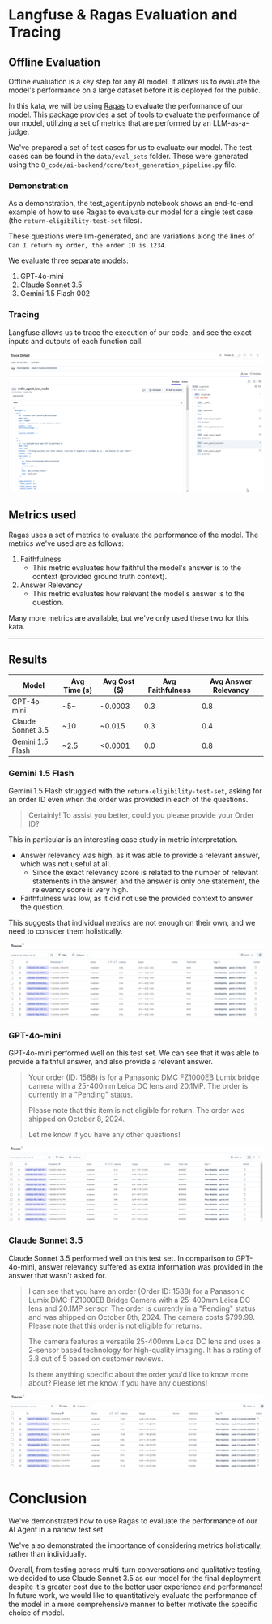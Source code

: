 # Langfuse & Ragas Evaluation and Tracing

## Offline Evaluation

Offline evaluation is a key step for any AI model. It allows us to evaluate the model's performance on a large dataset before it is deployed for the public.

In this kata, we will be using [Ragas](https://docs.ragas.io/en/stable/) to evaluate the performance of our model. This package provides a set of tools to evaluate the performance of our model, utilizing a set of metrics that are performed by an LLM-as-a-judge.

We've prepared a set of test cases for us to evaluate our model. The test cases can be found in the `data/eval_sets` folder. These were generated using the `8_code/ai-backend/core/test_generation_pipeline.py` file.

### Demonstration

As a demonstration, the test_agent.ipynb notebook shows an end-to-end example of how to use Ragas to evaluate our model for a single test case (the `return-eligibility-test-set` files).

These questions were llm-generated, and are variations along the lines of `Can I return my order, the order ID is 1234`.

We evaluate three separate models:

1. GPT-4o-mini
2. Claude Sonnet 3.5
3. Gemini 1.5 Flash 002

### Tracing

Langfuse allows us to trace the execution of our code, and see the exact inputs and outputs of each function call.

![Langfuse Tracing](../images/evaluation/langfuse_tracing.png)
## Metrics used

Ragas uses a set of metrics to evaluate the performance of the model. The metrics we've used are as follows:

1. Faithfulness
    - This metric evaluates how faithful the model's answer is to the context (provided ground truth context).
2. Answer Relevancy
    - This metric evaluates how relevant the model's answer is to the question.

Many more metrics are available, but we've only used these two for this kata.

---

## Results

| Model | Avg Time (s) | Avg Cost ($) | Avg Faithfulness | Avg Answer Relevancy |
|-------|--------------|--------------|------------------|---------------------|
| GPT-4o-mini | ~5~ | ~0.0003 | 0.3 | 0.8 |
| Claude Sonnet 3.5 | ~10 | ~0.015 | 0.3 | 0.4 |
| Gemini 1.5 Flash | ~2.5 | <0.0001 | 0.0 | 0.8 |

### Gemini 1.5 Flash

Gemini 1.5 Flash struggled with the `return-eligibility-test-set`, asking for an order ID even when the order was provided in each of the questions.

> Certainly! To assist you better, could you please provide your Order ID?

This in particular is an interesting case study in metric interpretation.
- Answer relevancy was high, as it was able to provide a relevant answer, which was not useful at all.
    - Since the exact relevancy score is related to the number of relevant statements in the answer, and the answer is only one statement, the relevancy score is very high. 
- Faithfulness was low, as it did not use the provided context to answer the question.

This suggests that individual metrics are not enough on their own, and we need to consider them holistically.

![Gemini 1.5 Flash](../images/evaluation/gemini_eval.png)

### GPT-4o-mini

GPT-4o-mini performed well on this test set.
We can see that it was able to provide a faithful answer, and also provide a relevant answer.

> Your order (ID: 1588) is for a Panasonic DMC FZ1000EB Lumix bridge camera with a 25-400mm Leica DC lens and 20.1MP. The order is currently in a "Pending" status. 
>
> Please note that this item is not eligible for return. The order was shipped on October 8, 2024.
>
> Let me know if you have any other questions!

![GPT-4o-mini](../images/evaluation/openai_eval.png)

### Claude Sonnet 3.5

Claude Sonnet 3.5 performed well on this test set.
In comparison to GPT-4o-mini, answer relevancy suffered as extra information was provided in the answer that wasn't asked for.

> I can see that you have an order (Order ID: 1588) for a Panasonic Lumix DMC-FZ1000EB Bridge Camera with a 25-400mm Leica DC lens and 20.1MP sensor. The order is currently in a "Pending" status and was shipped on October 8th, 2024. The camera costs $799.99. Please note that this order is not eligible for returns.
>
> The camera features a versatile 25-400mm Leica DC lens and uses a 2-sensor based technology for high-quality imaging. It has a rating of 3.8 out of 5 based on customer reviews.
>
> Is there anything specific about the order you'd like to know more about? Please let me know if you have any questions!

![Claude Sonnet 3.5](../images/evaluation/claude_eval.png)

# Conclusion

We've demonstrated how to use Ragas to evaluate the performance of our AI Agent in a narrow test set.

We've also demonstrated the importance of considering metrics holistically, rather than individually.

Overall, from testing across multi-turn conversations and qualitative testing, we decided to use Claude Sonnet 3.5 as our model for the final deployment despite it's greater cost due to the better user experience and performance! 
In future work, we would like to quantitatively evaluate the performance of the model in a more comprehensive manner to better motivate the specific choice of model.